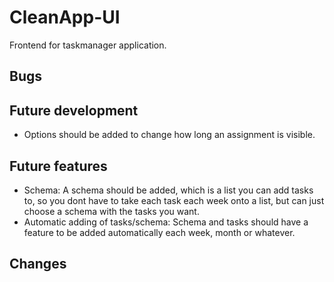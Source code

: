 # CleanApp-UI
Frontend for taskmanager application.


## Bugs

  
## Future development
- Options should be added to change how long an assignment is visible.

## Future features
- Schema: A schema should be added, which is a list you can add tasks to, so you dont have to take each task each week onto a list, but can just choose a schema with the tasks you want.
- Automatic adding of tasks/schema: Schema and tasks should have a feature to be added automatically each week, month or whatever.

## Changes



